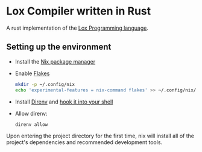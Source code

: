 <!--
 Copyright 2022 Joshua Wong.
 SPDX-License-Identifier: Apache-2.0 OR MIT
-->

# Lox Compiler written in Rust

A rust implementation of the [Lox Programming language](https://craftinginterpreters.com/the-lox-language.html).

## Setting up the environment

- Install the [Nix package manager](https://nixos.org/download.html)
- Enable [Flakes](https://nixos.wiki/wiki/Flakes)

    ```sh
    mkdir -p ~/.config/nix
    echo 'experimental-features = nix-command flakes' >> ~/.config/nix/nix.conf
    ```

- Install [Direnv](https://direnv.net/docs/installation.html) and [hook it into your shell](https://direnv.net/docs/hook.html)
- Allow direnv:

    ```sh
    direnv allow
    ```

Upon entering the project directory for the first time, nix will install all of the project's dependencies and recommended
development tools.
